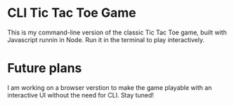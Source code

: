 # CLI Tic Tac Toe Game
This is my command-line version of the classic Tic Tac Toe game, built with Javascript runnin in Node. Run it in the terminal to play interactively.

# Future plans
I am working on a browser verstion to make the game playable with an interactive UI without the need for CLI. Stay tuned!